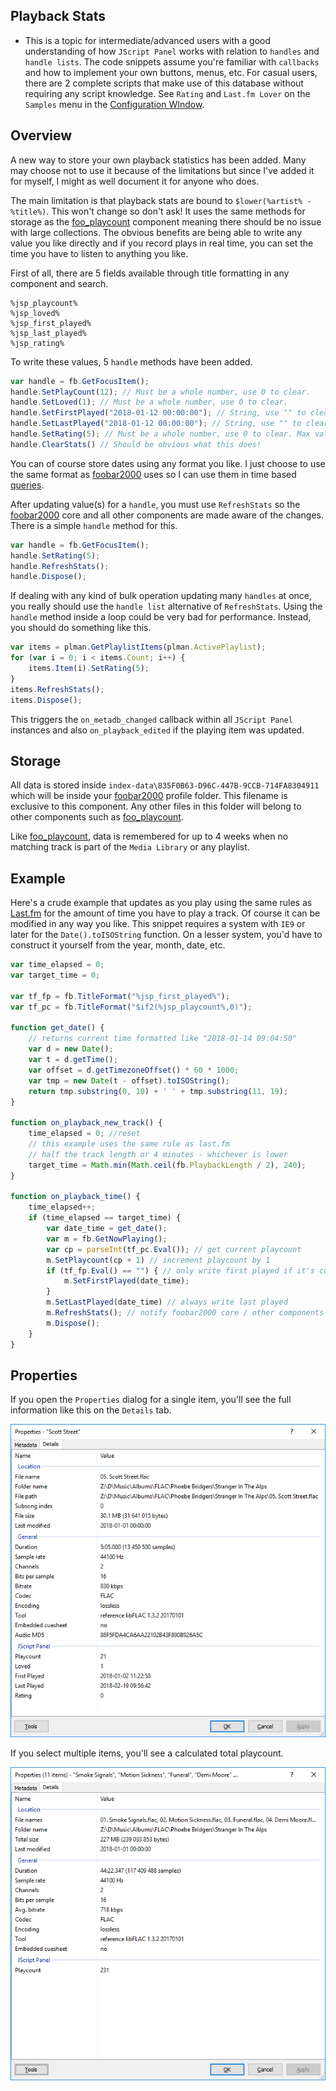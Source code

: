 ## Playback Stats

- This is a topic for intermediate/advanced users with a good understanding of how `JScript Panel` works with relation to `handles` and `handle lists`. The code snippets assume you're familiar with `callbacks` and how to implement your own buttons, menus, etc. For casual users, there are 2 complete scripts that make use of this database without requiring any script knowledge. See `Rating` and `Last.fm Lover` on the `Samples` menu in the [Configuration WIndow](Configuration-Window.md).

## Overview

A new way to store your own playback statistics has been added. Many may choose not to use it because of the limitations but since I've added it for myself, I might as well document it for anyone who does.

The main limitation is that playback stats are bound to `$lower(%artist% - %title%)`. This won't change so don't ask! It uses the same methods for storage as the [foo_playcount](https://www.foobar2000.org/components/view/foo_playcount) component meaning there should be no issue with large collections. The obvious benefits are being able to write any value you like directly and if you record plays in real time, you can set the time you have to listen to anything you like.

First of all, there are 5 fields available through title formatting in any component and search.

```
%jsp_playcount%
%jsp_loved%
%jsp_first_played%
%jsp_last_played%
%jsp_rating%
```

To write these values, 5 `handle` methods have been added.

```javascript
var handle = fb.GetFocusItem();
handle.SetPlayCount(12); // Must be a whole number, use 0 to clear.
handle.SetLoved(1); // Must be a whole number, use 0 to clear.
handle.SetFirstPlayed("2018-01-12 00:00:00"); // String, use "" to clear.
handle.SetLastPlayed("2018-01-12 00:00:00"); // String, use "" to clear.
handle.SetRating(5); // Must be a whole number, use 0 to clear. Max value can be 10, 20, 100 etc...
handle.ClearStats() // Should be obvious what this does!
```

You can of course store dates using any format you like. I just choose to use the same format as [foobar2000](https://foobar2000.org) uses so I can use them in time based [queries](http://wiki.hydrogenaud.io/index.php?title=Foobar2000:Query_syntax#Time_expressions).

After updating value(s) for a `handle`, you must use `RefreshStats` so the [foobar2000](https://foobar2000.org) core and all other components are made aware of the changes. There is a simple `handle` method for this.

```javascript
var handle = fb.GetFocusItem();
handle.SetRating(5);
handle.RefreshStats();
handle.Dispose();
```

If dealing with any kind of bulk operation updating many `handles` at once, you really should use the `handle list` alternative of `RefreshStats`. Using the `handle` method inside a loop could be very bad for performance. Instead, you should do something like this.

```javascript
var items = plman.GetPlaylistItems(plman.ActivePlaylist);
for (var i = 0; i < items.Count; i++) {
	items.Item(i).SetRating(5);
}
items.RefreshStats();
items.Dispose();
```

This triggers the `on_metadb_changed` callback within all `JScript Panel` instances and also `on_playback_edited` if the playing item was updated.

## Storage

All data is stored inside `index-data\835F0B63-D96C-447B-9CCB-714FA8304911` which will be inside your [foobar2000](https://foobar2000.org) profile folder. This filename is exclusive to this component. Any other files in this folder will belong to other components such as [foo_playcount](https://www.foobar2000.org/components/view/foo_playcount).

Like [foo_playcount](https://www.foobar2000.org/components/view/foo_playcount), data is remembered for up to 4 weeks when no matching track is part of the `Media Library` or any playlist.

## Example

Here's a crude example that updates as you play using the same rules as [Last.fm](https://last.fm) for the amount of time you have to play a track. Of course it can be modified in any way you like. This snippet requires a system with `IE9` or later for the `Date().toISOString` function. On a lesser system, you'd have to construct it yourself from the year, month, date, etc.

```javascript
var time_elapsed = 0;
var target_time = 0;

var tf_fp = fb.TitleFormat("%jsp_first_played%");
var tf_pc = fb.TitleFormat("$if2(%jsp_playcount%,0)");

function get_date() {
	// returns current time formatted like "2018-01-14 09:04:50"
	var d = new Date();
	var t = d.getTime();
	var offset = d.getTimezoneOffset() * 60 * 1000;
	var tmp = new Date(t - offset).toISOString();
	return tmp.substring(0, 10) + ' ' + tmp.substring(11, 19);
}

function on_playback_new_track() {
	time_elapsed = 0; //reset
	// this example uses the same rule as last.fm
	// half the track length or 4 minutes - whichever is lower
	target_time = Math.min(Math.ceil(fb.PlaybackLength / 2), 240);
}

function on_playback_time() {
	time_elapsed++;
	if (time_elapsed == target_time) {
		var date_time = get_date();
		var m = fb.GetNowPlaying();
		var cp = parseInt(tf_pc.Eval()); // get current playcount
		m.SetPlaycount(cp + 1) // increment playcount by 1
		if (tf_fp.Eval() == "") { // only write first played if it's currently empty
			m.SetFirstPlayed(date_time);
		}
		m.SetLastPlayed(date_time) // always write last played
		m.RefreshStats(); // notify foobar2000 core / other components
		m.Dispose();
	}
}
```

## Properties

If you open the `Properties` dialog for a single item, you'll see the full information like this on the `Details` tab.

![Single](../images/single.png)

If you select multiple items, you'll see a calculated total playcount.

![Total](../images/total.png)
